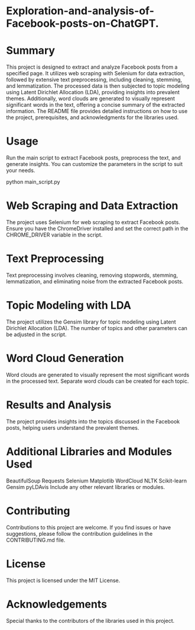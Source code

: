 # Exploration-and-analysis-of-Facebook-posts-on-ChatGPT.
# Summary
This project is designed to extract and analyze Facebook posts from a specified page. It utilizes web scraping with Selenium for data extraction, followed by extensive text preprocessing, including cleaning, stemming, and lemmatization. The processed data is then subjected to topic modeling using Latent Dirichlet Allocation (LDA), providing insights into prevalent themes. Additionally, word clouds are generated to visually represent significant words in the text, offering a concise summary of the extracted information. The README file provides detailed instructions on how to use the project, prerequisites, and acknowledgments for the libraries used.

# Usage
Run the main script to extract Facebook posts, preprocess the text, and generate insights. You can customize the parameters in the script to suit your needs.

python main_script.py

# Web Scraping and Data Extraction
The project uses Selenium for web scraping to extract Facebook posts. Ensure you have the ChromeDriver installed and set the correct path in the CHROME_DRIVER variable in the script.

# Text Preprocessing
Text preprocessing involves cleaning, removing stopwords, stemming, lemmatization, and eliminating noise from the extracted Facebook posts.

# Topic Modeling with LDA
The project utilizes the Gensim library for topic modeling using Latent Dirichlet Allocation (LDA). The number of topics and other parameters can be adjusted in the script.

# Word Cloud Generation
Word clouds are generated to visually represent the most significant words in the processed text. Separate word clouds can be created for each topic.

# Results and Analysis
The project provides insights into the topics discussed in the Facebook posts, helping users understand the prevalent themes.

# Additional Libraries and Modules Used
BeautifulSoup
Requests
Selenium
Matplotlib
WordCloud
NLTK
Scikit-learn
Gensim
pyLDAvis
Include any other relevant libraries or modules.

# Contributing
Contributions to this project are welcome. If you find issues or have suggestions, please follow the contribution guidelines in the CONTRIBUTING.md file.

# License
This project is licensed under the MIT License.

# Acknowledgements
Special thanks to the contributors of the libraries used in this project.
